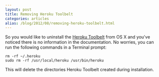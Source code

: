 ```yaml
---
layout: post
title: Removing Heroku Toolbelt
categories: articles
alias: /blog/2012/08/removing-heroku-toolbelt.html
---
```

So you would like to uninstall the [Heroku Toolbelt](http://toolbelt.heroku.com/) from OS X and you've noticed there is no information in the documentation. No worries, you can run the following commands in a Terminal prompt:

    rm -rf ~/.heroku
    sudo rm -rf /usr/local/heroku /usr/bin/heroku

This will delete the directories Heroku Toolbelt created during installation.
